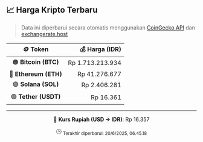 

<!-- HARGA_KRIPTO -->
## 📈 Harga Kripto Terbaru

> Data ini diperbarui secara otomatis menggunakan [CoinGecko API](https://www.coingecko.com/) dan [exchangerate.host](https://exchangerate.host/)

<div align="center">

| 🪙 Token | 💰 Harga (IDR) |
|:------:|---------------:|
| 🟠 **Bitcoin (BTC)**   | Rp 1.713.213.934 |
| 🔵 **Ethereum (ETH)**  | Rp 41.276.677 |
| 🟣 **Solana (SOL)**    | Rp 2.406.281 |
| 🟢 **Tether (USDT)**   | Rp 16.361 |

---

💱 **Kurs Rupiah (USD → IDR)**: Rp 16.357

🕒 <sub>Terakhir diperbarui: 20/6/2025, 06.45.18</sub>

</div>
<!-- /HARGA_KRIPTO -->